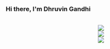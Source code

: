 ### Hi there, I'm Dhruvin Gandhi

######
<p align="center">
<img src ="https://github-readme-stats.vercel.app/api?username=dhruvin5&show_icons=true&count_private=true&theme= tokyonight&hide_border=false&hide=issues,contribs&bg_color=00000000">
<br>
  <img src ="https://github-readme-stats.vercel.app/api/top-langs/?username=dhruvin5&layout=compact&hide_border=false&theme=darcula&bg_color=00000000&langs_count=6&hide=jupyter%20notebook,tex,css,php">
  <br>
  <img src ="https://github-readme-streak-stats.herokuapp.com?user=dhruvin5&theme=darcula&hide_border=false&background=FFFFFF00">
 
  <br>
</p>


